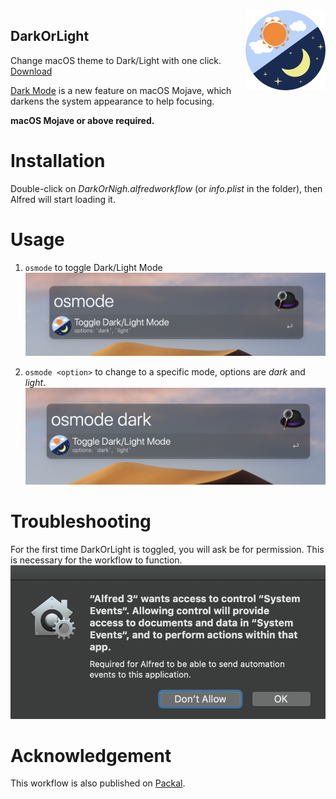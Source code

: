 <img src="./raw/icon.png" width:auto height=128pt align="right" />

DarkOrLight
---
Change macOS theme to Dark/Light with one click.
[Download](https://github.com/BaksiLi/AlfredWorkflows/tree/master/workflows/DarkOrLight.alfredworkflow?raw=true)

[Dark Mode](https://support.apple.com/en-us/HT208976) is a new feature on macOS Mojave, which darkens the system appearance to help focusing.

**macOS Mojave or above required.**

# Installation
Double-click on *DarkOrNigh.alfredworkflow* (or *info.plist* in the folder), then Alfred will start loading it.  

# Usage
1. `osmode` to toggle Dark/Light Mode
![osmode](resources/fig2.png)

1. `osmode <option>` to change to a specific mode, options are *dark* and *light*.
![osmode with options](resources/fig3.png)

# Troubleshooting
For the first time DarkOrLight is toggled, you will ask be for permission. This is necessary for the workflow to function.
![fig1](resources/fig1.png)

# Acknowledgement
This workflow is also published on [Packal](http://www.packal.org/workflow/darkorlight).
